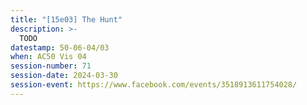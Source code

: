 ```yaml
---
title: "[15e03] The Hunt"
description: >-
  TODO
datestamp: 50-06-04/03
when: AC50 Vis 04
session-number: 71
session-date: 2024-03-30
session-event: https://www.facebook.com/events/3518913611754028/
---
```


